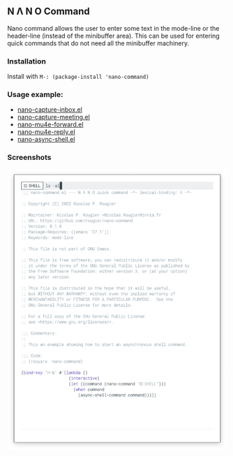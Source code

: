 ## N Λ N O Command

Nano command allows the user to enter some text in the mode-line or
the header-line (instead of the minibuffer area). This can be used for
entering quick commands that do not need all the minibuffer machinery.

### Installation

Install with `M-: (package-install 'nano-command)`

### Usage example:

- [nano-capture-inbox.el](nano-capture-inbox.el)
- [nano-capture-meeting.el](nano-capture-meeting.el)
- [nano-mu4e-forward.el](nano-mu4e-forward.el)
- [nano-mu4e-reply.el](nano-mu4e-reply.el)
- [nano-async-shell.el](nano-async-shell.el)

### Screenshots

![](nano-command.png)
